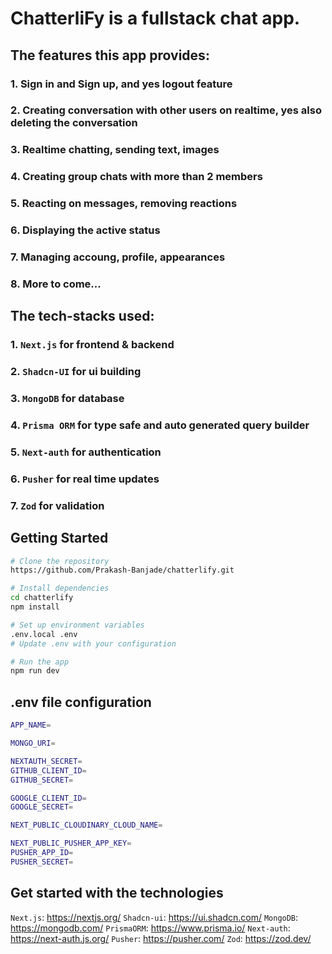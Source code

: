 # ChatterliFy is a fullstack chat app. 

## The features this app provides:

### 1. Sign in and Sign up, and yes logout feature
### 2. Creating conversation with other users on realtime, yes also deleting the conversation
### 3. Realtime chatting, sending text, images
### 4. Creating group chats with more than 2 members
### 5. Reacting on messages, removing reactions
### 6. Displaying the active status
### 7. Managing accoung, profile, appearances
### 8. More to come...

## The tech-stacks used:

### 1. `Next.js` for frontend & backend
### 2. `Shadcn-UI` for ui building
### 3. `MongoDB` for database
### 4. `Prisma ORM` for type safe and auto generated query builder
### 5. `Next-auth` for authentication
### 6. `Pusher` for real time updates
### 7. `Zod` for validation


## Getting Started

```bash
# Clone the repository
https://github.com/Prakash-Banjade/chatterlify.git
```

```bash
# Install dependencies
cd chatterlify
npm install
```

```bash
# Set up environment variables
.env.local .env
# Update .env with your configuration
```

```bash
# Run the app
npm run dev
```

## .env file configuration

```bash
APP_NAME=

MONGO_URI=

NEXTAUTH_SECRET=
GITHUB_CLIENT_ID=
GITHUB_SECRET=

GOOGLE_CLIENT_ID=
GOOGLE_SECRET=

NEXT_PUBLIC_CLOUDINARY_CLOUD_NAME=

NEXT_PUBLIC_PUSHER_APP_KEY=
PUSHER_APP_ID=
PUSHER_SECRET=
```


## Get started with the technologies

`Next.js`: https://nextjs.org/
`Shadcn-ui`: https://ui.shadcn.com/
`MongoDB`: https://mongodb.com/
`PrismaORM`: https://www.prisma.io/
`Next-auth`: https://next-auth.js.org/
`Pusher`: https://pusher.com/
`Zod`: https://zod.dev/
